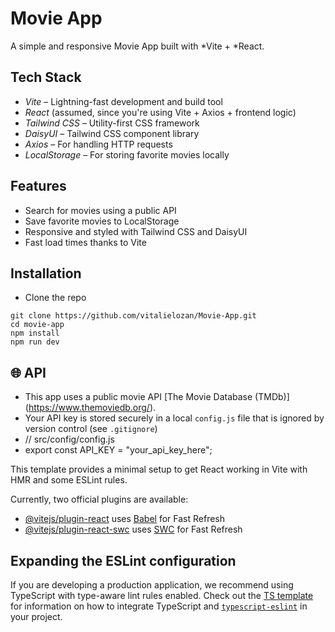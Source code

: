 # Movie App

A simple and responsive Movie App built with *Vite + *React.

## Tech Stack

- _Vite_ – Lightning-fast development and build tool
- _React_ (assumed, since you're using Vite + Axios + frontend logic)
- _Tailwind CSS_ – Utility-first CSS framework
- _DaisyUI_ – Tailwind CSS component library
- _Axios_ – For handling HTTP requests
- _LocalStorage_ – For storing favorite movies locally

## Features

- Search for movies using a public API
- Save favorite movies to LocalStorage
- Responsive and styled with Tailwind CSS and DaisyUI
- Fast load times thanks to Vite

## Installation

- Clone the repo

```
git clone https://github.com/vitalielozan/Movie-App.git
cd movie-app
npm install
npm run dev

```

## 🌐 API

- This app uses a public movie API [The Movie Database (TMDb)] (https://www.themoviedb.org/).
- Your API key is stored securely in a local `config.js` file that is ignored by version control (see `.gitignore`)
- // src/config/config.js
- export const API_KEY = "your_api_key_here";

This template provides a minimal setup to get React working in Vite with HMR and some ESLint rules.

Currently, two official plugins are available:

- [@vitejs/plugin-react](https://github.com/vitejs/vite-plugin-react/blob/main/packages/plugin-react) uses [Babel](https://babeljs.io/) for Fast Refresh
- [@vitejs/plugin-react-swc](https://github.com/vitejs/vite-plugin-react/blob/main/packages/plugin-react-swc) uses [SWC](https://swc.rs/) for Fast Refresh

## Expanding the ESLint configuration

If you are developing a production application, we recommend using TypeScript with type-aware lint rules enabled. Check out the [TS template](https://github.com/vitejs/vite/tree/main/packages/create-vite/template-react-ts) for information on how to integrate TypeScript and [`typescript-eslint`](https://typescript-eslint.io) in your project.
